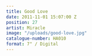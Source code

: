 ```yaml
---
title: Good Love
date: 2011-11-01 15:07:00 Z
position: 27
artist: Miracle
image: "/uploads/good-love.jpg"
catalogue-number: HA010
format: 7" / Digital
---
```


